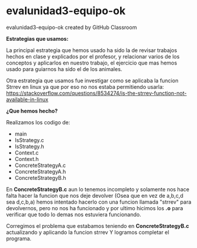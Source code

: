 # evalunidad3-equipo-ok
evalunidad3-equipo-ok created by GitHub Classroom


**Estrategias que usamos:**

 La principal estrategia que hemos usado ha sido la de revisar
 trabajos hechos en clase y explicados por el profesor, 
 y relacionar varios de los conceptos y aplicarlos en nuestro trabajo,
 el ejercicio que mas hemos usado para guiarnos ha sido el de los animales.

 Otra estrategia que usamos fue investigar como se aplicaba la funcion
 Strrev en linux ya que por eso no nos estaba permitiendo usarla:
 https://stackoverflow.com/questions/8534274/is-the-strrev-function-not-available-in-linux
 
 **¿Que hemos hecho?**
 
 Realizamos los codigo de: 
 - main
 - IsStrategy.c 
 - IsStrategy.h
 - Context.c
 - Context.h
 - ConcreteStrategyA.c
 - ConcreteStrategyA.h
 - ConcreteStrategyB.h
                           
 En **ConcreteStrategyB.c** aun lo tenemos incompleto 
 y solamente nos hace falta hacer la funcion que nos deje devolver (Osea que en vez de a,b,c,d sea d,c,b,a)
 hemos intentado hacerlo con una funcion llamada "strrev" para devolvernos, pero 
 no nos ha funcionado y por ultimo hicimos los **.o** para verificar que todo lo demas nos estuviera funcionando.
 
 Corregimos el problema que estabamos teniendo en **ConcreteStrategyB.c** actualizando y aplicando la funcion strrev
 Y logramos completar el programa.
